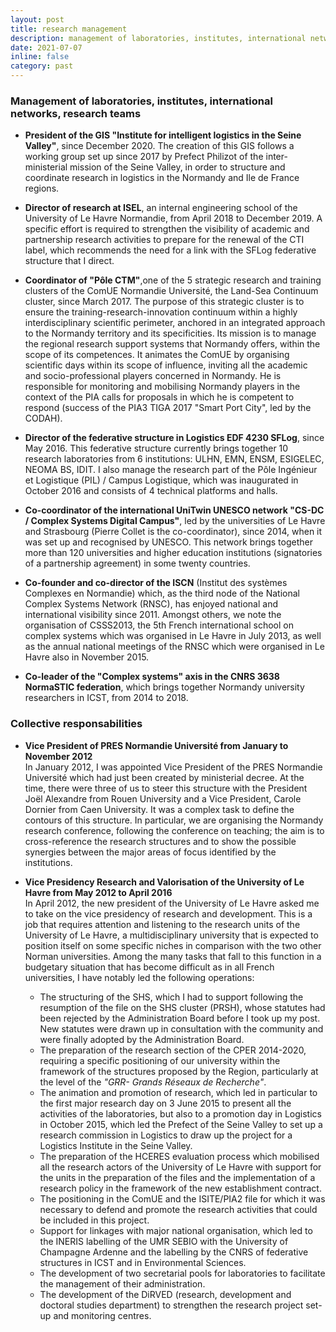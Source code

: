 ```yaml
---
layout: post
title: research management
description: management of laboratories, institutes, international networks, research teams
date: 2021-07-07
inline: false
category: past
---
```



### Management of laboratories, institutes, international networks, research teams

* **President of the GIS "Institute for intelligent logistics in the Seine Valley"**, since December 2020. The creation of this GIS follows a working group set up since 2017 by Prefect Philizot of the inter-ministerial mission of the Seine Valley, in order to structure and coordinate research in logistics in the Normandy and Ile de France regions.

* **Director of research at ISEL**, an internal engineering school of the University of Le Havre Normandie, from April 2018 to December 2019. A specific effort is required to strengthen the visibility of academic and partnership research activities to prepare for the renewal of the CTI label, which recommends the need for a link with the SFLog federative structure that I direct.

* **Coordinator of "Pôle CTM"**,one of the 5 strategic research and training clusters of the ComUE Normandie Université, the Land-Sea Continuum cluster, since March 2017. The purpose of this strategic cluster is to ensure the training-research-innovation continuum within a highly interdisciplinary scientific perimeter, anchored in an integrated approach to the Normandy territory and its specificities. Its mission is to manage the regional research support systems that Normandy offers, within the scope of its competences. It animates the ComUE by organising scientific days within its scope of influence, inviting all the academic and socio-professional players concerned in Normandy. He is responsible for monitoring and mobilising Normandy players in the context of the PIA calls for proposals in which he is competent to respond (success of the PIA3 TIGA 2017 "Smart Port City", led by the CODAH).

* **Director of the federative structure in Logistics EDF 4230 SFLog**, since May 2016. This federative structure currently brings together 10 research laboratories from 6 institutions: ULHN, EMN, ENSM, ESIGELEC, NEOMA BS, IDIT. I also manage the research part of the Pôle Ingénieur et Logistique (PIL) / Campus Logistique, which was inaugurated in October 2016 and consists of 4 technical platforms and halls.

* **Co-coordinator of the international UniTwin UNESCO network "CS-DC / Complex Systems Digital Campus"**, led by the universities of Le Havre and Strasbourg (Pierre Collet is the co-coordinator), since 2014, when it was set up and recognised by UNESCO. This network brings together more than 120 universities and higher education institutions (signatories of a partnership agreement) in some twenty countries.

* **Co-founder and co-director of the ISCN** (Institut des systèmes Complexes en Normandie) which, as the third node of the National Complex Systems Network (RNSC), has enjoyed national and international visibility since 2011. Amongst others, we note the organisation of CSSS2013, the 5th French international school on complex systems which was organised in Le Havre in July 2013, as well as the annual national meetings of the RNSC which were organised in Le Havre also in November 2015.

* **Co-leader of the "Complex systems" axis in the CNRS 3638 NormaSTIC federation**, which brings together Normandy university researchers in ICST, from 2014 to 2018. 

### Collective responsabilities

* **Vice President of PRES Normandie Université from January to November 2012**  
In January 2012, I was appointed Vice President of the PRES Normandie Université which had just been created by ministerial decree. At the time, there were three of us to steer this structure with the President Joël Alexandre from Rouen University and a Vice President, Carole Dornier from Caen University. It was a complex task to define the contours of this structure. In particular, we are organising the Normandy research conference, following the conference on teaching; the aim is to cross-reference the research structures and to show the possible synergies between the major areas of focus identified by the institutions.

* **Vice Presidency Research and Valorisation of the University of Le Havre from May 2012 to April 2016**  
In April 2012, the new president of the University of Le Havre asked me to take on the vice presidency of research and development. This is a job that requires attention and listening to the research units of the University of Le Havre, a multidisciplinary university that is expected to position itself on some specific niches in comparison with the two other Norman universities. Among the many tasks that fall to this function in a budgetary situation that has become difficult as in all French universities, I have notably led the following operations:
  - The structuring of the SHS, which I had to support following the resumption of the file on the SHS cluster (PRSH), whose statutes had been rejected by the Administration Board before I took up my post. New statutes were drawn up in consultation with the community and were finally adopted by the Administration Board.
  - The preparation of the research section of the CPER 2014-2020, requiring a specific positioning of our university within the framework of the structures proposed by the Region, particularly at the level of the *"GRR- Grands Réseaux de Recherche"*.
  - The animation and promotion of research, which led in particular to the first major research day on 3 June 2015 to present all the activities of the laboratories, but also to a promotion day in Logistics in October 2015, which led the Prefect of the Seine Valley to set up a research commission in Logistics to draw up the project for a Logistics Institute in the Seine Valley.
  - The preparation of the HCERES evaluation process which mobilised all the research actors of the University of Le Havre with support for the units in the preparation of the files and the implementation of a research policy in the framework of the new establishment contract.
  - The positioning in the ComUE and the ISITE/PIA2 file for which it was necessary to defend and promote the research activities that could be included in this project.
  - Support for linkages with major national organisation, which led to the INERIS labelling of the UMR SEBIO with the University of Champagne Ardenne and the labelling by the CNRS of federative structures in ICST and in Environmental Sciences.
  - The development of two secretarial pools for laboratories to facilitate the management of their administration.
  - The development of the DiRVED (research, development and doctoral studies department) to strengthen the research project set-up and monitoring centres.


